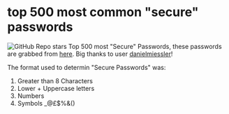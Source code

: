 # top 500 most common "secure" passwords
![GitHub Repo stars](https://img.shields.io/github/stars/BEMZ01/500-common-secure-passwords?style=for-the-badge)
Top 500 most "Secure" Passwords, these passwords are grabbed from [here](https://github.com/danielmiessler/SecLists/tree/master/Passwords/Common-Credentials). Big thanks to user [danielmiessler](https://github.com/danielmiessler)!

The format used to determin "Secure Passwords" was:  
 1. Greater than 8 Characters
 2. Lower + Uppercase letters
 3. Numbers
 4. Symbols _@£$%&()
 
